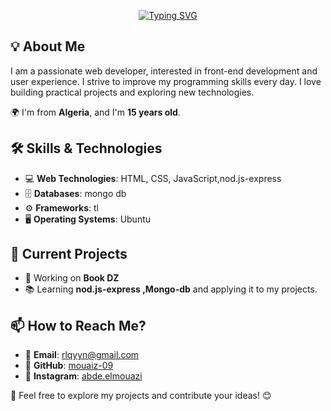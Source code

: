  <div align="center">
   
[![Typing SVG](https://readme-typing-svg.demolab.com?font=Fira+Code&weight=800&size=23&duration=3000&pause=1000&color=1FF704&center=true&vCenter=true&repeat=false&width=442&height=55&lines=Welcome+to+my+GitHub+profile!;I+am+a+front-end+web+developer;Contact+me)](https://git.io/typing-svg)

 </div>

## 💡 About Me  
I am a passionate web developer, interested in front-end development and user experience. I strive to improve my programming skills every day. I love building practical projects and exploring new technologies.  

🌍 I'm from **Algeria**, and I'm **15 years old**.  

## 🛠 Skills & Technologies  
- 💻 **Web Technologies**: HTML, CSS, JavaScript,nod.js-express  
- 🗄 **Databases**: mongo db  
- ⚙ **Frameworks**: tl  
- 🖥 **Operating Systems**: Ubuntu  

## 📌 Current Projects  
- 🚀 Working on **Book DZ**
- 📚 Learning **nod.js-express ,Mongo-db** and applying it to my projects.  

## 📫 How to Reach Me?  
- 📧 **Email**: rlqyyn@gmail.com  
- 🔗 **GitHub**: [mouaiz-09](https://github.com/mouaiz-09)  
- 📸 **Instagram**: [abde.elmouazi](https://www.instagram.com/abde.elmouazi/)  

🌟 Feel free to explore my projects and contribute your ideas! 😊  

